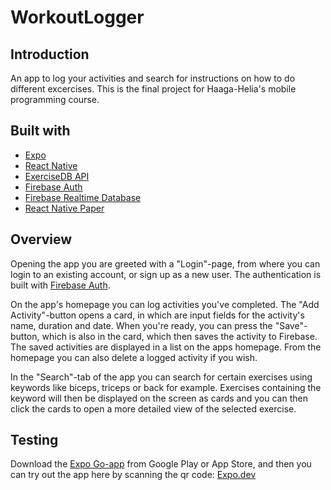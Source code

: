 # WorkoutLogger

## Introduction
An app to log your activities and search for instructions on how to do different excercises. This is the final project for Haaga-Helia's mobile programming course. 

## Built with
- [Expo](https://expo.dev/)
- [React Native](https://reactnative.dev/)
- [ExerciseDB API](https://rapidapi.com/justin-WFnsXH_t6/api/exercisedb)
- [Firebase Auth](https://firebase.google.com/docs/auth)
- [Firebase Realtime Database](https://firebase.google.com/docs/database)
- [React Native Paper](https://reactnativepaper.com/)

## Overview
Opening the app you are greeted with a "Login"-page, from where you can login to an existing account, or sign up as a new user. The authentication is built with [Firebase Auth](https://firebase.google.com/docs/auth).

On the app's homepage you can log activities you've completed. The "Add Activity"-button opens a card, in which are input fields for the activity's name, duration and date. When you're ready, you can press the "Save"-button, which is also in the card, which then saves the activity to Firebase. The saved activities are displayed in a list on the apps homepage. From the homepage you can also delete a logged activity if you wish.

In the "Search"-tab of the app you can search for certain exercises using keywords like biceps, triceps or back for example. Exercises containing the keyword will then be displayed on the screen as cards and you can then click the cards to open a more detailed view of the selected exercise.

## Testing
Download the [Expo Go-app](https://expo.dev/client) from Google Play or App Store, and then you can try out the app here by scanning the qr code: [Expo.dev](https://expo.dev/@tukiainenm/WorkoutLogger)
